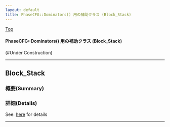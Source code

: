 ```yaml
---
layout: default
title: PhaseCFG::Dominators() 用の補助クラス (Block_Stack)  
---
```

[Top](../index.html)

#### PhaseCFG::Dominators() 用の補助クラス (Block_Stack)  

(#Under Construction)


---
## <a name="noR92YhCSe" id="noR92YhCSe">Block_Stack</a>

### 概要(Summary)





### 詳細(Details)
See: [here](../doxygen/classBlock__Stack.html) for details

---
